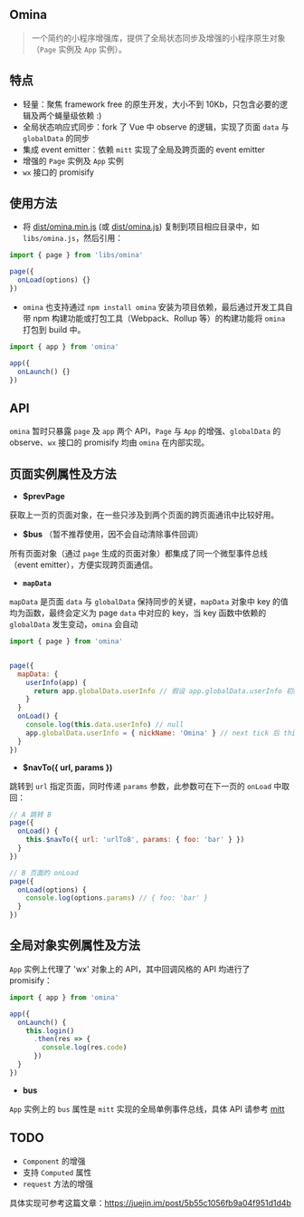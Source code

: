 ## Omina
> 一个简约的小程序增强库，提供了全局状态同步及增强的小程序原生对象（`Page` 实例及 `App` 实例）。

## 特点
- 轻量：聚焦 framework free 的原生开发，大小不到 10Kb，只包含必要的逻辑及两个蝇量级依赖 :)
- 全局状态响应式同步：fork 了 Vue 中 observe 的逻辑，实现了页面 `data` 与 `globalData` 的同步
- 集成 event emitter：依赖 `mitt` 实现了全局及跨页面的 event emitter
- 增强的 `Page` 实例及 `App` 实例
- `wx` 接口的 promisify

## 使用方法
- 将 [dist/omina.min.js](https://github.com/lijsh/omina/blob/master/dist/omina.min.js) (或 [dist/omina.js](https://github.com/lijsh/omina/blob/master/dist/omina.js)) 复制到项目相应目录中，如 `libs/omina.js`，然后引用：
``` js
import { page } from 'libs/omina'

page({
  onLoad(options) {}
})
```
- `omina` 也支持通过 `npm install omina` 安装为项目依赖，最后通过开发工具自带 npm 构建功能或打包工具（Webpack、Rollup 等）的构建功能将 `omina` 打包到 build 中。
``` js
import { app } from 'omina'

app({
  onLaunch() {}
})
```
## API
`omina` 暂时只暴露 `page` 及 `app` 两个 API，`Page` 与 `App` 的增强、`globalData` 的 observe、`wx` 接口的 promisify 均由 `omina` 在内部实现。

## 页面实例属性及方法
- **$prevPage**

获取上一页的页面对象，在一些只涉及到两个页面的跨页面通讯中比较好用。

- **$bus** （暂不推荐使用，因不会自动清除事件回调）

所有页面对象（通过 `page` 生成的页面对象）都集成了同一个微型事件总线（event emitter），方便实现跨页面通信。

- **`mapData`**

`mapData` 是页面 `data` 与 `globalData` 保持同步的关键，`mapData` 对象中 key 的值均为函数，最终会定义为 page `data` 中对应的 key，当 key 函数中依赖的 `globalData` 发生变动，`omina` 会自动
``` js
import { page } from 'omina'


page({
  mapData: {
    userInfo(app) {
      return app.globalData.userInfo // 假设 app.globalData.userInfo 初始值为 null
    }
  }
  onLoad() {
    console.log(this.data.userInfo) // null
    app.globalData.userInfo = { nickName: 'Omina' } // next tick 后 this.data.userInfo 变成 { nickName: 'Omina' }
  }
})

```

- **$navTo({ url, params })**

跳转到 `url` 指定页面，同时传递 `params` 参数，此参数可在下一页的 `onLoad` 中取回：
``` js
// A 跳转 B
page({
  onLoad() {
    this.$navTo({ url: 'urlToB', params: { foo: 'bar' } })
  }
})

// B 页面的 onLoad
page({
  onLoad(options) {
    console.log(options.params) // { foo: 'bar' }
  }
})
```
## 全局对象实例属性及方法
`App` 实例上代理了 'wx' 对象上的 API，其中回调风格的 API 均进行了 promisify：
``` js
import { app } from 'omina'

app({
  onLaunch() {
    this.login()
      .then(res => {
        console.log(res.code)
      })
  }
})
```

- **bus**

`App` 实例上的 `bus` 属性是 `mitt` 实现的全局单例事件总线，具体 API 请参考 [mitt](https://github.com/developit/mitt)
## TODO
- `Component` 的增强
-  支持 `Computed` 属性
- `request` 方法的增强

具体实现可参考这篇文章：https://juejin.im/post/5b55c1056fb9a04f951d1d4b

